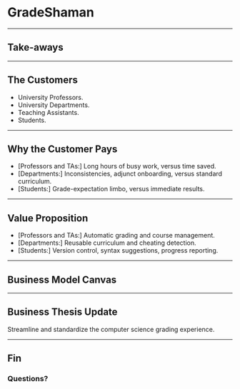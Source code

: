 # GradeShaman

---

## Take-aways


---

## The Customers

- University Professors.
- University Departments.
- Teaching Assistants.
- Students.

----

## Why the Customer Pays

- [Professors and TAs:] Long hours of busy work, versus time saved.
- [Departments:] Inconsistencies, adjunct onboarding, versus standard curriculum.
- [Students:] Grade-expectation limbo, versus immediate results.

----

## Value Proposition

- [Professors and TAs:] Automatic grading and course management.
- [Departments:] Reusable curriculum and cheating detection.
- [Students:] Version control, syntax suggestions, progress reporting.

---

## Business Model Canvas



---

## Business Thesis Update

Streamline and standardize the computer science grading experience.

---

## Fin

### Questions?

